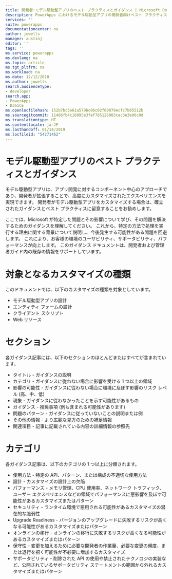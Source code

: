 ```yaml
---
title: 開発者:モデル駆動型アプリのベスト プラクティスとガイダンス | Microsoft Docs
description: PowerApps におけるモデル駆動型アプリの開発者向けベスト プラクティスとガイダンスです。
services: ''
suite: powerapps
documentationcenter: na
author: jowells
manager: austinj
editor: ''
tags: ''
ms.service: powerapps
ms.devlang: na
ms.topic: article
ms.tgt_pltfrm: na
ms.workload: na
ms.date: 12/12/2018
ms.author: jowells
search.audienceType:
- developer
search.app:
- PowerApps
- D365CE
ms.openlocfilehash: 152b7bc5e61a579bc06c02f60079ecfc7b05512b
ms.sourcegitcommit: 11486fb4c16095e3fef785126003cac3e3e06c0d
ms.translationtype: HT
ms.contentlocale: ja-JP
ms.lasthandoff: 01/14/2019
ms.locfileid: "54271462"
---
```

# <a name="best-practices-and-guidance-for-model-driven-apps"></a>モデル駆動型アプリのベスト プラクティスとガイダンス

モデル駆動型アプリは、アプリ開発に対するコンポーネント中心のアプローチであり、開発者が拡張することで、高度にカスタマイズされたエクスペリエンスを実現できます。 開発者がモデル駆動型アプリをカスタマイズする場合は、確立されたガイダンスとベスト プラクティスに留意することをお勧めします。 

ここでは、Microsoft が特定した問題とその影響について学び、その問題を解決するためのガイダンスを理解してください。 これから、特定の方法で処理を実行する理由に関する背景について説明し、今後発生する可能性がある問題を回避します。 これにより、お客様の環境のユーザビリティ、サポータビリティ、パフォーマンスが向上します。 このガイダンス ドキュメントは、開発者および管理者ガイド内の既存の情報をサポートしています。

# <a name="targeted-customization-types"></a>対象となるカスタマイズの種類
このドキュメントでは、以下のカスタマイズの種類を対象としています。

- モデル駆動型アプリの設計
- エンティティ フォームの設計
- クライアント スクリプト
- Web リソース

# <a name="sections"></a>セクション
各ガイダンス記事には、以下のセクションのほとんどまたはすべてが含まれています。

- タイトル - ガイダンスの説明
- カテゴリ - ガイダンスに従わない場合に影響を受ける 1 つ以上の領域
- 影響の可能性 - ガイダンスに従わない場合に環境に及ぼす影響のリスク レベル (高、中、低)
- 現象 - ガイダンスに従わなかったことを示す可能性があるもの
- ガイダンス - 推奨事項 (例も含まれる可能性があります)
- 問題のパターン - ガイダンスに従っていないことの説明または例
- その他の情報 - より広範な見方のための補足情報
- 関連項目 - 記事に記載されている内容の詳細情報の参照先

# <a name="categories"></a>カテゴリ
各ガイダンス記事は、以下のカテゴリの 1 つ以上に分類されます。

- 使用方法 - 特定の API、パターン、または構成の不適切な使用方法
- 設計 - カスタマイズの設計上の欠陥
- パフォーマンス - メモリ管理、CPU 使用率、ネットワーク トラフィック、ユーザー エクスペリエンスなどの領域でパフォーマンスに悪影響を及ぼす可能性があるカスタマイズまたはパターン
- セキュリティ - ランタイム環境で悪用される可能性があるカスタマイズの潜在的な脆弱性
- Upgrade Readiness - バージョンのアップグレードに失敗するリスクが高くなる可能性があるカスタマイズまたはパターン
- オンラインの移行 - オンラインの移行に失敗するリスクが高くなる可能性があるカスタマイズまたはパターン
- 保守性 - 変更を加えるために必要な開発者の作業量、必要な変更の頻度、または退行を招く可能性が不必要に増加するカスタマイズ
- サポータビリティ - 削除された API の使用や禁止されたテクノロジの実装など、公開されているサポータビリティ ステートメントの範囲から外れるカスタマイズまたはパターン